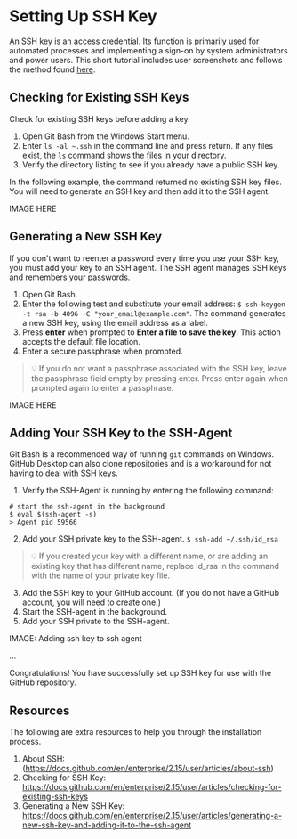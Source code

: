 # Setting Up SSH Key
An SSH key is an access credential. Its function is primarily used for automated processes and implementing a sign-on by system administrators and power users. This short tutorial includes user screenshots and follows the method found [here](https://docs.github.com/en/enterprise/2.15/user/articles/generating-a-new-ssh-key-and-adding-it-to-the-ssh-agent).

## Checking for Existing SSH Keys
Check for existing SSH keys before adding a key.
1. Open Git Bash from the Windows Start menu.
2. Enter `ls -al ~.ssh` in the command line and press return.
If any files exist, the `ls` command shows the files in your directory.
3. Verify the directory listing to see if you already have a public SSH key.

In the following example, the command returned no existing SSH key files. You will need to generate an SSH key and then add it to the SSH agent.

IMAGE HERE

## Generating a New SSH Key
If you don't want to reenter a password every time you use your SSH key, you must add your key to an SSH agent. The SSH agent manages SSH keys and remembers your passwords.
1. Open Git Bash.
2. Enter the following test and substitute your email address: `$ ssh-keygen -t rsa -b 4096 -C "your_email@example.com"`.
The command generates a new SSH key, using the email address as a label.
3. Press **enter** when prompted to **Enter a file to save the key**. This action accepts the default file location.
4. Enter a secure passphrase when prompted.
>:bulb: If you do not want a passphrase associated with the SSH key, leave the passphrase field empty by pressing enter. Press enter again when prompted again to enter a  passphrase.

IMAGE HERE

## Adding Your SSH Key to the SSH-Agent
Git Bash is a recommended way of running `git` commands on Windows. GitHub Desktop can also clone repositories and is a workaround for not having to deal with SSH keys.
1. Verify the SSH-Agent is running by entering the following command:
```
# start the ssh-agent in the background
$ eval $(ssh-agent -s)
> Agent pid 59566
```
2. Add your SSH private key to the SSH-agent.
`$ ssh-add ~/.ssh/id_rsa`
> :bulb: If you created your key with a different name, or are adding an existing key that has different name, replace id_rsa in the command with the name of your private key file.
3. Add the SSH key to your GitHub account. (If you do not have a GitHub account, you will need to create one.)
4. Start the SSH-agent in the background.
5. Add your SSH private to the SSH-agent.

IMAGE: Adding ssh key to ssh agent


...

Congratulations! You have successfully set up SSH key for use with the GitHub repository.

## Resources
The following are extra resources to help you through the installation process. 
1. About SSH: <br> (https://docs.github.com/en/enterprise/2.15/user/articles/about-ssh)
2. Checking for SSH Key: <br> https://docs.github.com/en/enterprise/2.15/user/articles/checking-for-existing-ssh-keys
3. Generating a New SSH Key: <br> https://docs.github.com/en/enterprise/2.15/user/articles/generating-a-new-ssh-key-and-adding-it-to-the-ssh-agent

